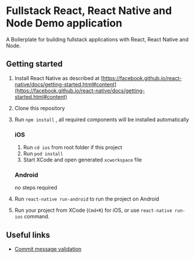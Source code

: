 # Fullstack React, React Native and Node Demo application

A Boilerplate for building fullstack applications with React, React Native and Node.

## Getting started

1. Install React Native as described at [https://facebook.github.io/react-native/docs/getting-started.html#content](https://facebook.github.io/react-native/docs/getting-started.html#content)
2. Clone this repository
3. Run `npm install` , all required components will be installed automatically

    ### iOS
  
    1. Run `cd ios` from root folder if this project      
    1. Run `pod install`
    2. Start XCode and open generated `xcworkspace` file
    
    ### Android
    
    no steps required


4.  Run `react-native run-android` to run the project on Android
5. Run your project from XCode (`Cmd+R`) for iOS, or use `react-native run-ios` command.

## Useful links
- [Commit message validation](https://www.conventionalcommits.org/en/v1.0.0/)
